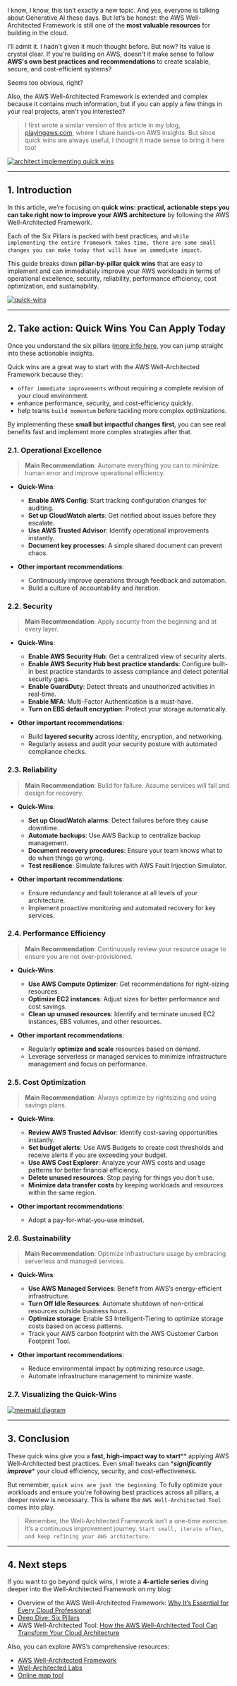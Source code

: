 I know, I know, this isn’t exactly a new topic. And yes, everyone is talking about Generative AI these days. But let’s be honest: the AWS Well-Architected Framework is still one of the **most valuable resources** for building in the cloud.

I’ll admit it. I hadn’t given it much thought before. But now? Its value is crystal clear. If you're building on AWS, doesn't it make sense to follow **AWS's own best practices and recommendations** to create scalable, secure, and cost-efficient systems?

Seems too obvious, right?

Also, the AWS Well-Architected Framework is extended and complex because it contains much information, but if you can apply a few things in your real projects, aren't you interested?

> I first wrote a similar version of this article in my blog, [playingaws.com](https://www.playingaws.com/), where I share hands-on AWS insights. But since quick wins are always useful, I thought it made sense to bring it here too!

[![architect implementing quick wins](https://media2.dev.to/dynamic/image/width=800%2Cheight=%2Cfit=scale-down%2Cgravity=auto%2Cformat=auto/https%3A%2F%2Fdev-to-uploads.s3.amazonaws.com%2Fuploads%2Farticles%2Fknngihg5r3ntri5eu8ej.png)](https://media2.dev.to/dynamic/image/width=800%2Cheight=%2Cfit=scale-down%2Cgravity=auto%2Cformat=auto/https%3A%2F%2Fdev-to-uploads.s3.amazonaws.com%2Fuploads%2Farticles%2Fknngihg5r3ntri5eu8ej.png)

___

## [](https://dev.to/aws-builders/quick-wins-that-matter-improve-your-aws-architecture-now-h2c?context=digest#1-introduction)1\. Introduction

In this article, we’re focusing on **quick wins: practical, actionable steps you can take right now to improve your AWS architecture** by following the AWS Well-Architected Framework.

Each of the Six Pillars is packed with best practices, and `while implementing the entire framework takes time, there are some small changes you can make today that will have an immediate impact`.

This guide breaks down **pillar-by-pillar quick wins** that are easy to implement and can immediately improve your AWS workloads in terms of operational excellence, security, reliability, performance efficiency, cost optimization, and sustainability.

[![quick-wins](https://media2.dev.to/dynamic/image/width=800%2Cheight=%2Cfit=scale-down%2Cgravity=auto%2Cformat=auto/https%3A%2F%2Fdev-to-uploads.s3.amazonaws.com%2Fuploads%2Farticles%2F0sw423ah75074pbimiud.jpg)](https://media2.dev.to/dynamic/image/width=800%2Cheight=%2Cfit=scale-down%2Cgravity=auto%2Cformat=auto/https%3A%2F%2Fdev-to-uploads.s3.amazonaws.com%2Fuploads%2Farticles%2F0sw423ah75074pbimiud.jpg)

___

## [](https://dev.to/aws-builders/quick-wins-that-matter-improve-your-aws-architecture-now-h2c?context=digest#2-take-action-quick-wins-you-can-apply-today)2\. Take action: Quick Wins You Can Apply Today

Once you understand the six pillars ([more info here](https://www.playingaws.com/posts/the-six-pillars-of-aws-well-architected-framework-best-practices-for-cloud-success/), you can jump straight into these actionable insights.

Quick wins are a great way to start with the AWS Well-Architected Framework because they:

-   `offer immediate improvements` without requiring a complete revision of your cloud environment.
-   enhance performance, security, and cost-efficiency quickly.
-   help teams `build momentum` before tackling more complex optimizations.

By implementing these **small but impactful changes first**, you can see real benefits fast and implement more complex strategies after that.

### [](https://dev.to/aws-builders/quick-wins-that-matter-improve-your-aws-architecture-now-h2c?context=digest#21-operational-excellence)2.1. Operational Excellence

> **Main Recommendation**: Automate everything you can to minimize human error and improve operational efficiency.

-   **Quick-Wins**:
    
    -   **Enable AWS Config**: Start tracking configuration changes for auditing.
    -   **Set up CloudWatch alerts**: Get notified about issues before they escalate.
    -   **Use AWS Trusted Advisor**: Identify operational improvements instantly.
    -   **Document key processes**: A simple shared document can prevent chaos.
-   **Other important recommendations**:
    
    -   Continuously improve operations through feedback and automation.
    -   Build a culture of accountability and iteration.

### [](https://dev.to/aws-builders/quick-wins-that-matter-improve-your-aws-architecture-now-h2c?context=digest#22-security)2.2. Security

> **Main Recommendation**: Apply security from the beginning and at every layer.

-   **Quick-Wins**:
    
    -   **Enable AWS Security Hub**: Get a centralized view of security alerts.
    -   **Enable AWS Security Hub best practice standards**: Configure built-in best practice standards to assess compliance and detect potential security gaps.
    -   **Enable GuardDuty**: Detect threats and unauthorized activities in real-time.
    -   **Enable MFA**: Multi-Factor Authentication is a must-have.
    -   **Turn on EBS default encryption**: Protect your storage automatically.
-   **Other important recommendations**:
    
    -   Build **layered security** across identity, encryption, and networking.
    -   Regularly assess and audit your security posture with automated compliance checks.

### [](https://dev.to/aws-builders/quick-wins-that-matter-improve-your-aws-architecture-now-h2c?context=digest#23-reliability)2.3. Reliability

> **Main Recommendation**: Build for failure. Assume services will fail and design for recovery.

-   **Quick-Wins**:
    
    -   **Set up CloudWatch alarms**: Detect failures before they cause downtime.
    -   **Automate backups**: Use AWS Backup to centralize backup management.
    -   **Document recovery procedures**: Ensure your team knows what to do when things go wrong.
    -   **Test resilience**: Simulate failures with AWS Fault Injection Simulator.
-   **Other important recommendations**:
    
    -   Ensure redundancy and fault tolerance at all levels of your architecture.
    -   Implement proactive monitoring and automated recovery for key services.

### [](https://dev.to/aws-builders/quick-wins-that-matter-improve-your-aws-architecture-now-h2c?context=digest#24-performance-efficiency)2.4. Performance Efficiency

> **Main Recommendation**: Continuously review your resource usage to ensure you are not over-provisioned.

-   **Quick-Wins**:
    
    -   **Use AWS Compute Optimizer**: Get recommendations for right-sizing resources.
    -   **Optimize EC2 instances**: Adjust sizes for better performance and cost savings.
    -   **Clean up unused resources**: Identify and terminate unused EC2 instances, EBS volumes, and other resources.
-   **Other important recommendations**:
    
    -   Regularly **optimize and scale** resources based on demand.
    -   Leverage serverless or managed services to minimize infrastructure management and focus on performance.

### [](https://dev.to/aws-builders/quick-wins-that-matter-improve-your-aws-architecture-now-h2c?context=digest#25-cost-optimization)2.5. Cost Optimization

> **Main Recommendation**: Always optimize by rightsizing and using savings plans.

-   **Quick-Wins**:
    
    -   **Review AWS Trusted Advisor**: Identify cost-saving opportunities instantly.
    -   **Set budget alerts**: Use AWS Budgets to create cost thresholds and receive alerts if you are exceeding your budget.
    -   **Use AWS Cost Explorer**: Analyze your AWS costs and usage patterns for better financial efficiency.
    -   **Delete unused resources**: Stop paying for things you don’t use.
    -   **Minimize data transfer costs** by keeping workloads and resources within the same region.
-   **Other important recommendations**:
    
    -   Adopt a pay-for-what-you-use mindset.

### [](https://dev.to/aws-builders/quick-wins-that-matter-improve-your-aws-architecture-now-h2c?context=digest#26-sustainability)2.6. Sustainability

> **Main Recommendation**: Optimize infrastructure usage by embracing serverless and managed services.

-   **Quick-Wins**:
    
    -   **Use AWS Managed Services**: Benefit from AWS’s energy-efficient infrastructure.
    -   **Turn Off Idle Resources**: Automate shutdown of non-critical resources outside business hours.
    -   **Optimize storage**: Enable S3 Intelligent-Tiering to optimize storage costs based on access patterns.
    -   Track your AWS carbon footprint with the AWS Customer Carbon Footprint Tool.
-   **Other important recommendations**:
    
    -   Reduce environmental impact by optimizing resource usage.
    -   Automate infrastructure management to minimize waste.

### [](https://dev.to/aws-builders/quick-wins-that-matter-improve-your-aws-architecture-now-h2c?context=digest#27-visualizing-the-quickwins)2.7. Visualizing the Quick-Wins

[![mermaid diagram](https://media2.dev.to/dynamic/image/width=800%2Cheight=%2Cfit=scale-down%2Cgravity=auto%2Cformat=auto/https%3A%2F%2Fdev-to-uploads.s3.amazonaws.com%2Fuploads%2Farticles%2Fxad3y2qrn60mkvo23b25.png)](https://media2.dev.to/dynamic/image/width=800%2Cheight=%2Cfit=scale-down%2Cgravity=auto%2Cformat=auto/https%3A%2F%2Fdev-to-uploads.s3.amazonaws.com%2Fuploads%2Farticles%2Fxad3y2qrn60mkvo23b25.png)

___

## [](https://dev.to/aws-builders/quick-wins-that-matter-improve-your-aws-architecture-now-h2c?context=digest#3-conclusion)3\. Conclusion

These quick wins give you a **fast, high-impact way to start**\*\* applying AWS Well-Architected best practices. Even small tweaks can \***_significantly improve_**\* your cloud efficiency, security, and cost-effectiveness.

But remember, `quick wins are just the beginning`. To fully optimize your workloads and ensure you're following best practices across all pillars, a deeper review is necessary. This is where the `AWS Well-Architected Tool` comes into play.

> Remember, the Well-Architected Framework isn’t a one-time exercise. It’s a continuous improvement journey. `Start small, iterate often, and keep refining your AWS architecture`.

___

## [](https://dev.to/aws-builders/quick-wins-that-matter-improve-your-aws-architecture-now-h2c?context=digest#4-next-steps)4\. Next steps

If you want to go beyond quick wins, I wrote a **4-article series** diving deeper into the Well-Architected Framework on my blog:

-   Overview of the AWS Well-Architected Framework: [Why It’s Essential for Every Cloud Professional](https://www.playingaws.com/posts/understanding-the-aws-well-architected-framework-why-it-s-essential-for-every-cloud-professional/)
-   [Deep Dive: Six Pillars](https://www.playingaws.com/posts/the-six-pillars-of-aws-well-architected-framework-best-practices-for-cloud-success/)
-   AWS Well-Architected Tool: [How the AWS Well-Architected Tool Can Transform Your Cloud Architecture](https://www.playingaws.com/posts/how-the-aws-well-architected-tool-can-transform-your-cloud-architecture/)

Also, you can explore AWS’s comprehensive resources:

-   [AWS Well-Architected Framework](https://docs.aws.amazon.com/wellarchitected/latest/framework/welcome.html)
-   [Well-Architected Labs](https://www.wellarchitectedlabs.com/)
-   [Online map tool](https://wa.aws.amazon.com/wat.map.en.html)